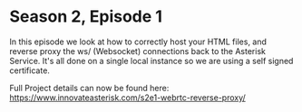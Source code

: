 # Season 2, Episode 1
In this episode we look at how to correctly host your HTML files, and reverse proxy the ws/ (Websocket) connections back to the Asterisk Service. It's all done on a single local instance so we are using a self signed certificate.

Full Project details can now be found here: 
https://www.innovateasterisk.com/s2e1-webrtc-reverse-proxy/ 
